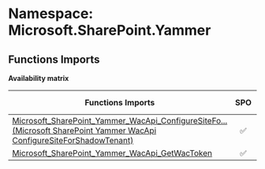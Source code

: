 # Namespace: Microsoft.SharePoint.Yammer

## Functions Imports

**Availability matrix**

Functions Imports | SPO | SP 2019 | SP 2016 | SP 2013
----------|:---:|:-------:|:-------:|:-------:
[<span title="Microsoft_SharePoint_Yammer_WacApi_ConfigureSiteForShadowTenant">Microsoft_SharePoint_Yammer_WacApi_ConfigureSiteFo...</span> (Microsoft SharePoint Yammer WacApi ConfigureSiteForShadowTenant)](./Functions/Microsoft_SharePoint_Yammer_WacApi_ConfigureSiteForShadowTenant.md) | ✅ | ❌ | ❌ | ❌
[Microsoft_SharePoint_Yammer_WacApi_GetWacToken](./Functions/Microsoft_SharePoint_Yammer_WacApi_GetWacToken.md) | ✅ | ❌ | ❌ | ❌